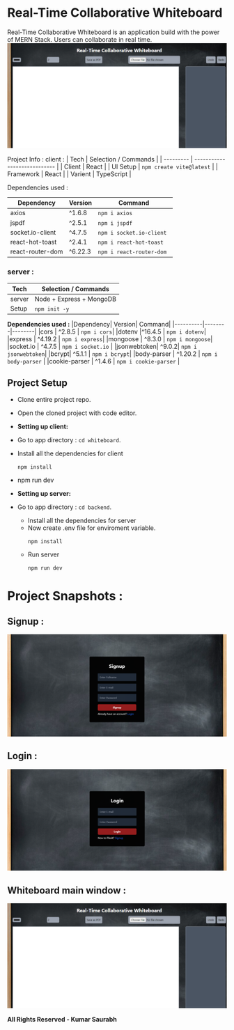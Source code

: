 # Real-Time Collaborative Whiteboard
Real-Time Collaborative Whiteboard is an application build with the power of MERN Stack. Users can collaborate in real time.
![Alt text](screenshots/1.png)

Project Info :
client :
  | Tech      | Selection / Commands         |
  | --------- | ---------------------------- |
  | Client    |  React                       |
  | UI Setup  | `npm create vite@latest`     |
  | Framework | React                        |
  | Varient   | TypeScript                   |

Dependencies used :

 | Dependency        | Version | Command                   |
 | ----------------- | ------- | ------------------------- |
 |axios	             | ^1.6.8  |	`npm i axios `           |
 |jspdf	             | ^2.5.1  |  `npm i jspdf`            |
 |socket.io-client   | ^4.7.5  | `npm i socket.io-client`  |
 |react-hot-toast    | ^2.4.1  | `npm i react-hot-toast `  |
 |react-router-dom	 | ^6.22.3 | `npm i react-router-dom ` |

  ### server :

  | Tech       | Selection / Commands     |
  | ---------- | ------------------------ |
  | server     | Node + Express + MongoDB |
  | Setup      | `npm init -y`            |  

  **Dependencies used :**
  |Dependency| Version| Command|
  |----------|--------|--------|
  |cors | ^2.8.5 | `npm i cors`|
  |dotenv |^16.4.5 | `npm i dotenv`|
  |express | ^4.19.2 | `npm i express`|
  |mongoose | ^8.3.0 | `npm i mongoose`| 
  |socket.io | ^4.7.5 | `npm i socket.io` | 
  |jsonwebtoken| ^9.0.2| `npm i jsonwebtoken`|
  |bcrypt| ^5.1.1 | `npm i bcrypt`| 
  |body-parser | ^1.20.2 | `npm i body-parser` |
  |cookie-parser | ^1.4.6 | `npm i cookie-parser` |

  ## Project Setup

 - Clone entire project repo.
 - Open the cloned project with code editor.
 
 - **Setting up client:**
 - Go to app directory : `cd whiteboard`.
 - Install all the dependencies for client
    ```
    npm install
    ```
  - npm run dev
   

- **Setting up server:**   
- Go to app directory : `cd backend`.
  - Install all the dependencies for server
  - Now create .env file for enviroment variable.
    ```
    npm install
    ```
  - Run server
    ```
    npm run dev

# Project Snapshots :
  
  ## Signup :
  ![whiteboard Signup](screenshots/signup.png)

  ## Login :
  ![Login](screenshots/login.png)

  ## Whiteboard main window :
  ![whiteboard page](screenshots/1.png)


**All Rights Reserved - Kumar Saurabh**